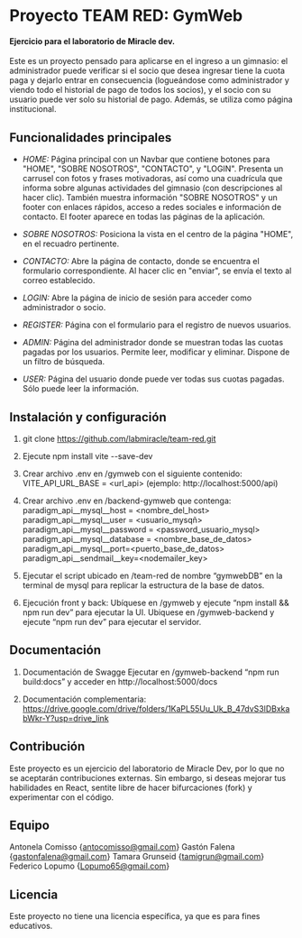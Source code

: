 # Proyecto TEAM RED: GymWeb

#### Ejercicio para el laboratorio de Miracle dev.

Este es un proyecto pensado para aplicarse en el ingreso a un gimnasio: el administrador puede verificar si el socio que desea ingresar tiene la cuota paga y dejarlo entrar en consecuencia (logueándose como administrador y viendo todo el historial de pago de todos los socios), y el socio con su usuario puede ver solo su historial de pago. Además, se utiliza como página institucional.

## Funcionalidades principales

- _HOME:_ Página principal con un Navbar que contiene botones para "HOME", "SOBRE NOSOTROS", "CONTACTO", y "LOGIN". Presenta un carrusel con fotos y frases motivadoras, así como una cuadrícula que informa sobre algunas actividades del gimnasio (con descripciones al hacer clic). También muestra información "SOBRE NOSOTROS" y un footer con enlaces rápidos, acceso a redes sociales e información de contacto. El footer aparece en todas las páginas de la aplicación.

- _SOBRE NOSOTROS:_ Posiciona la vista en el centro de la página "HOME", en el recuadro pertinente.

- _CONTACTO:_ Abre la página de contacto, donde se encuentra el formulario correspondiente. Al hacer clic en "enviar", se envía el texto al correo establecido.

- _LOGIN:_ Abre la página de inicio de sesión para acceder como administrador o socio.

- _REGISTER:_ Página con el formulario para el registro de nuevos usuarios.

- _ADMIN:_ Página del administrador donde se muestran todas las cuotas pagadas por los usuarios. Permite leer, modificar y eliminar. Dispone de un filtro de búsqueda.

- _USER:_ Página del usuario donde puede ver todas sus cuotas pagadas. Sólo puede leer la información.

## Instalación y configuración

1. git clone https://github.com/labmiracle/team-red.git
2. Ejecute npm install vite --save-dev
3. Crear archivo .env en /gymweb con el siguiente contenido: 
VITE_API_URL_BASE = <url_api>
(ejemplo: http://localhost:5000/api)

4. Crear archivo .env en /backend-gymweb que contenga:
paradigm_api__mysql__host = <nombre_del_host>
paradigm_api__mysql__user = <usuario_mysqñ>
paradigm_api__mysql__password = <password_usuario_mysql>
paradigm_api__mysql__database = <nombre_base_de_datos>
paradigm_api__mysql__port=<puerto_base_de_datos>
paradigm_api__sendmail__key=<nodemailer_key> 

5. Ejecutar el script ubicado en /team-red de nombre “gymwebDB” en la terminal de mysql para replicar la estructura de la base de datos.
 
6. Ejecución front y back: 
Ubíquese en /gymweb y ejecute “npm install && npm run dev”  para ejecutar la UI.
Ubiquese en /gymweb-backend y ejecute “npm run dev” para ejecutar el servidor.

## Documentación

1. Documentación de Swagge
Ejecutar en /gymweb-backend “npm run build:docs” y acceder en http://localhost:5000/docs

2. Documentación complementaria: https://drive.google.com/drive/folders/1KaPL55Uu_Uk_B_47dvS3lDBxkabWkr-Y?usp=drive_link


## Contribución

Este proyecto es un ejercicio del laboratorio de Miracle Dev, por lo que no se aceptarán contribuciones externas. Sin embargo, si deseas mejorar tus habilidades en React, sentite libre de hacer bifurcaciones (fork) y experimentar con el código.


## Equipo

Antonela Comisso {antocomisso@gmail.com}
Gastón Falena {gastonfalena@gmail.com}
Tamara Grunseid {tamigrun@gmail.com}
Federico Lopumo {Lopumo65@gmail.com}

## Licencia

Este proyecto no tiene una licencia específica, ya que es para fines educativos.


